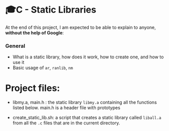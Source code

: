 # :mortar_board:C - Static Libraries


At the end of this project, I am expected to be able to  explain to anyone,  **without the help of Google**:

### General

-   What is a static library, how does it work, how to create one, and how to use it
-   Basic usage of  `ar`,  `ranlib`,  `nm`
  

# Project files:

 - libmy.a, main.h : the static library  `libmy.a`  containing all the functions listed below. main.h is a header file with prototypes
 
 - create_static_lib.sh: a script that creates a static library called `liball.a` from all the `.c` files that are in the current directory.
